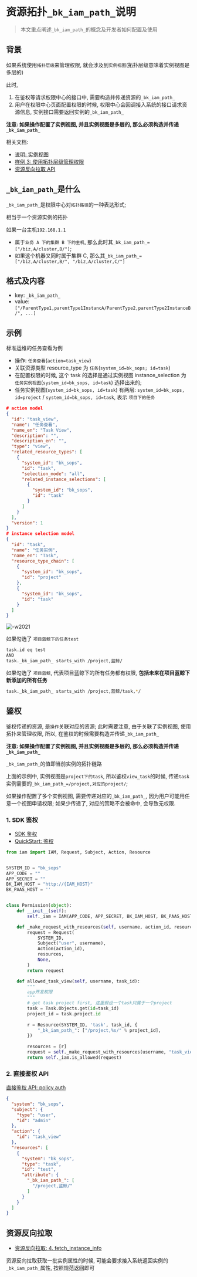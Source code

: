 # 资源拓扑`_bk_iam_path_`说明

> 本文重点阐述`_bk_iam_path_`的概念及开发者如何配置及使用

## 背景

如果系统使用`拓扑层级`来管理权限, 就会涉及到`实例视图`(拓扑层级意味着实例视图是多层的)

此时, 
1. 在鉴权等请求权限中心的接口中, 需要构造并传递资源的`_bk_iam_path_`
2. 用户在权限中心页面配置权限的时候, 权限中心会回调接入系统的接口请求资源信息, 实例接口需要返回实例的`_bk_iam_path_`

**注意: 如果操作配置了实例视图, 并且实例视图是多层的, 那么必须构造并传递`_bk_iam_path_`**

相关文档: 
* [说明: 实例视图](./01-InstanceSelection.md)
* [样例 3: 使用拓扑层级管理权限](../HowTo/Examples/03-Topology.md)
* [资源反向拉取 API](../Reference/API/03-Callback/01-API.md)

## `_bk_iam_path_`是什么

`_bk_iam_path_`是权限中心对`拓扑路径`的一种表达形式; 

相当于一个资源实例的拓扑

如果一台主机`192.168.1.1`
- 属于`业务 A 下的集群 B 下的主机`, 那么此时其`_bk_iam_path_=["/biz,A/cluster,B/"]`; 
- 如果这个机器又同时属于集群 C, 那么其`_bk_iam_path_=["/biz,A/cluster,B/", "/biz,A/cluster,C/"]`

## 格式及内容

- key: `_bk_iam_path_`
- value: `["/ParentType1,parentType1InstancA/ParentType2,parentType2InstanceB/", ...]`

## 示例

标准运维的任务查看为例
- 操作: `任务查看`(`action=task_view`)
- 关联资源类型 resource_type 为 `任务`(`system_id=bk_sops; id=task`)
- 在配置权限的时候, 这个 task 的选择是通过实例视图 instance_selection 为 `任务实例视图`(`system_id=bk_sops, id=task`) 选择出来的;
- 任务实例视图(`system_id=bk_sops, id=task`) 有两层:  `system_id=bk_sops, id=project` / `system_id=bk_sops, id=task`, 表示 `项目下的任务`

```json
# action model
{
  "id": "task_view",
  "name": "任务查看",
  "name_en": "Task View",
  "description": "",
  "description_en": "",
  "type": "view",
  "related_resource_types": [
    {
      "system_id": "bk_sops",
      "id": "task",
      "selection_mode": "all",
      "related_instance_selections": [
        {
          "system_id": "bk_sops",
          "id": "task"
        }
      ]
    }
  ],
  "version": 1
}
# instance selection model
{
  "id": "task",
  "name": "任务实例",
  "name_en": "Task",
  "resource_type_chain": [
    {
      "system_id": "bk_sops",
      "id": "project"
    },
    {
      "system_id": "bk_sops",
      "id": "task"
    }
  ]
}
```

![-w2021](../assets/Explanation/01_instance_selection_03.png)

如果勾选了 `项目蓝鲸下的任务test`

```bash
task.id eq test
AND
task._bk_iam_path_ starts_with /project,蓝鲸/
```

如果勾选了 `项目蓝鲸`, 代表项目蓝鲸下的所有任务都有权限, **包括未来在项目蓝鲸下新添加的所有任务**

```bash
task._bk_iam_path_ starts_with /project,蓝鲸/task,*/
```

## 鉴权

鉴权传递的资源, 是`操作`关联对应的资源; 此时需要注意, 由于关联了实例视图, 使用拓扑来管理权限, 所以, 在鉴权的时候需要构造并传递`_bk_iam_path_`

**注意: 如果操作配置了实例视图, 并且实例视图是多层的, 那么必须构造并传递`_bk_iam_path_`**

`_bk_iam_path_`的值即当前实例的拓扑链路

上面的示例中, 实例视图是`project下的task`, 所以鉴权`view_task`的时候, 传递`task`实例需要的`_bk_iam_path_=/project,对应的project/`; 

如果操作配置了多个实例视图, 需要传递对应的`_bk_iam_path_`, 因为用户可能用任意一个视图申请权限; 如果少传递了, 对应的策略不会被命中, 会导致无权限.

### 1. SDK 鉴权

* [SDK 鉴权](../Reference/API/04-Auth/01-SDK.md)
* [QuickStart: 鉴权](../QuickStart/04-Auth.md)

```python
from iam import IAM, Request, Subject, Action, Resource


SYSTEM_ID = "bk_sops"
APP_CODE = ""
APP_SECRET = ""
BK_IAM_HOST = "http://{IAM_HOST}"
BK_PAAS_HOST = ''


class Permission(object):
    def __init__(self):
        self._iam = IAM(APP_CODE, APP_SECRET, BK_IAM_HOST, BK_PAAS_HOST)

    def _make_request_with_resources(self, username, action_id, resources):
        request = Request(
            SYSTEM_ID,
            Subject("user", username),
            Action(action_id),
            resources,
            None,
        )
        return request

    def allowed_task_view(self, username, task_id):
        """
        app开发权限
        """
        # get task project first, 这里假设一个task只属于一个project
        task = Task.Objects.get(id=task_id)
        project_id = task.project.id
        
        r = Resource(SYSTEM_ID, 'task', task_id, {
            "_bk_iam_path_": ["/project,%s/" % project_id],
        })
        
        resources = [r]
        request = self._make_request_with_resources(username, "task_view", resources)
        return self._iam.is_allowed(request)
```

### 2. 直接鉴权 API

[直接鉴权 API: policy auth](../Reference/API/04-Auth/02-DirectAPI.md)

```json
{
  "system": "bk_sops",
  "subject": {
    "type": "user",
    "id": "admin"
  },
  "action": {
    "id": "task_view"
  },
  "resources": [
    {
      "system": "bk_sops",
      "type": "task",
      "id": "test",
      "attribute": {
        "_bk_iam_path_": [
          "/project,蓝鲸/"
        ]
      }
    }
  ]
}
```

## 资源反向拉取

* [资源反向拉取: 4. fetch_instance_info](Reference/API/03-Callback/13-fetch_instance_info.md)

资源反向拉取获取一批实例属性的时候, 可能会要求接入系统返回实例的`_bk_iam_path_`属性, 按照规范返回即可



